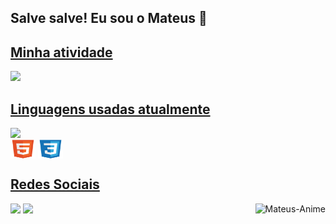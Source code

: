 ## Salve salve! Eu sou o Mateus 👋
<div>
  <a href="https://github.com/mathrews"/>
  <h2>Minha atividade</h2>
  <img height="50%" src="https://github-readme-stats.vercel.app/api?username=mathrews&show_icons=true&theme=dark&count_private=true"/>
</div>

<div>
  <h2>Linguagens usadas atualmente</h2>
  <img height="50%" src="https://github-readme-stats.vercel.app/api/top-langs/?username=mathrews&layout=pie"/>
</div>

<div style="display: inline-block;">
  <img align="center" alt="Mateus-HTML" height="30" width="40" src="https://raw.githubusercontent.com/devicons/devicon/master/icons/html5/html5-original.svg">
  <img align="center" alt="Mateus-CSS" height="30" width="40" src="https://raw.githubusercontent.com/devicons/devicon/master/icons/css3/css3-original.svg">
</div>

<div>
  <h2>Redes Sociais</h2>
  <a href="https://instagram.com/teteus_eumsm" target="_blank"><img src="https://img.shields.io/badge/-Instagram-%23E4405F?style=for-the-badge&logo=instagram&logoColor=white" target="_blank"></a>
  <a href = "mailto:mateusps4gg@gmail.com"><img src="https://img.shields.io/badge/-Gmail-%23333?style=for-the-badge&logo=gmail&logoColor=white" target="_blank"></a>
  <img align="right" alt="Mateus-Anime" src="https://cdn.picrew.me/shareImg/org/202305/338224_bc3BTE8D.png">
</div>



